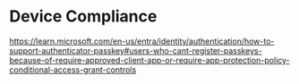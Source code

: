 # Device Compliance

https://learn.microsoft.com/en-us/entra/identity/authentication/how-to-support-authenticator-passkey#users-who-cant-register-passkeys-because-of-require-approved-client-app-or-require-app-protection-policy-conditional-access-grant-controls
